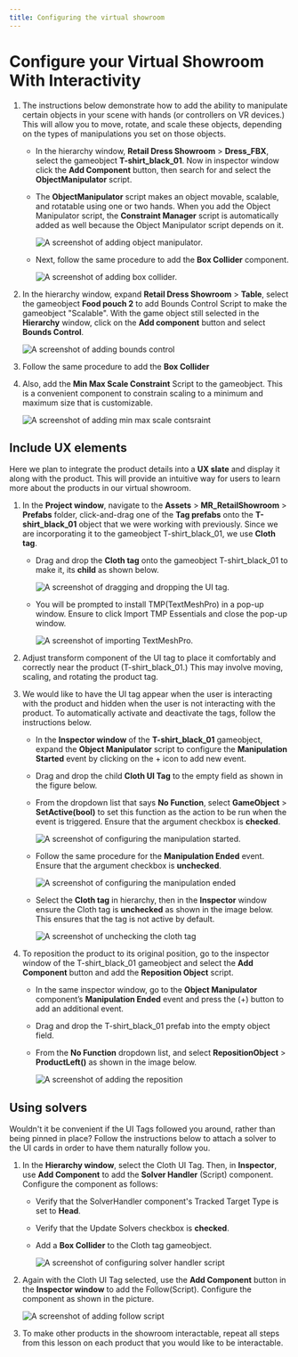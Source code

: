 ```yaml
---
title: Configuring the virtual showroom
---
```


# Configure your Virtual Showroom With Interactivity

1. The instructions below demonstrate how to add the ability to manipulate certain objects in your scene with hands (or controllers on VR devices.) This will allow you to move, rotate, and scale these objects, depending on the types of manipulations you set on those objects.

    - In the hierarchy window, **Retail Dress Showroom** > **Dress_FBX**, select the gameobject **T-shirt_black_01**. Now in inspector window click the **Add Component** button, then search for and select the **ObjectManipulator** script.

    - The **ObjectManipulator** script makes an object movable, scalable, and rotatable using one or two hands. When you add the Object Manipulator script, the **Constraint Manager** script is automatically added as well because the Object Manipulator script depends on it.

        ![A screenshot of adding object manipulator.](img/add-object-manupilator.png)

    - Next, follow the same procedure to add the **Box Collider** component.

        ![A screenshot of adding box collider.](img/add-box-collider.png)

2. In the hierarchy window, expand **Retail Dress Showroom** > **Table**, select the gameobject **Food pouch 2** to add Bounds Control Script to make the gameobject "Scalable". With the game object still selected in the **Hierarchy** window, click on the **Add component** button and select **Bounds Control**.

    ![A screenshot of adding bounds control](img/bounds-control.png)

3. Follow the same procedure to add the **Box Collider**

4. Also, add the **Min Max Scale Constraint** Script to the gameobject. This is a convenient component to constrain scaling to a minimum and maximum size that is customizable.

    ![A screenshot of adding min max scale contsraint](img/min-max-scale-contsraint.png)

## Include UX elements

Here we plan to integrate the product details into a **UX slate** and display it along with the product. This will provide an intuitive way for users to learn more about the products in our virtual showroom. 

1. In the **Project window**, navigate to the **Assets** > **MR_RetailShowroom** > **Prefabs** folder, click-and-drag one of the **Tag prefabs** onto the **T-shirt_black_01** object that we were working with previously. Since we are incorporating it to the gameobject T-shirt_black_01, we use **Cloth tag**.

    - Drag and drop the **Cloth tag** onto the gameobject T-shirt_black_01 to make it, its **child** as shown below.

        ![A screenshot of dragging and dropping the UI tag.](img/add-cloth-tag.png)

    - You will be prompted to install TMP(TextMeshPro) in a pop-up window. Ensure to click Import TMP Essentials and close the pop-up window.

        ![A screenshot of importing TextMeshPro.](img/import-tmp.png)

2. Adjust transform component of the UI tag to place it comfortably and correctly near the product (T-shirt_black_01.) This may involve moving, scaling, and rotating the product tag.

3. We would like to have the UI tag appear when the user is interacting with the product and hidden when the user is not interacting with the product. To automatically activate and deactivate the tags, follow the instructions below.  

    - In the **Inspector window** of the **T-shirt_black_01** gameobject, expand the **Object Manipulator** script to configure the **Manipulation Started** event by clicking on the + icon to add new event.

    - Drag and drop the child **Cloth UI Tag** to the empty field as shown in the figure below.

    - From the dropdown list that says **No Function**, select **GameObject** > **SetActive(bool)** to set this function as the action to be run when the event is triggered. Ensure that the argument checkbox is **checked**.

        ![A screenshot of configuring the manipulation started.](img/manupilation-started.png)

    - Follow the same procedure for the **Manipulation Ended** event. Ensure that the argument checkbox is **unchecked**.

        ![A screenshot of configuring the manipulation ended](img/manupilation-ended.png)

     -  Select the **Cloth tag** in hierarchy, then in the **Inspector** window ensure the Cloth tag is **unchecked** as shown in the image below. This ensures that the tag is not active by default.

        ![A screenshot of unchecking the cloth tag](img/uncheck-cloth-tag.png)

4. To reposition the product to its original position, go to the inspector window of the T-shirt_black_01 gameobject and select the **Add Component** button and add the **Reposition Object** script.  

    - In the same inspector window, go to the **Object Manipulator** component’s **Manipulation Ended** event and press the (+) button to add an additional event.  

    - Drag and drop the T-shirt_black_01 prefab into the empty object field.

    - From the **No Function** dropdown list, and select **RepositionObject** > **ProductLeft()** as shown in the image below.

        ![A screenshot of adding the reposition](img/add-reposition.png)

## Using solvers

Wouldn't it be convenient if the UI Tags followed you around, rather than being pinned in place? Follow the instructions below to attach a solver to the UI cards in order to have them naturally follow you.  

1. In the **Hierarchy window**, select the Cloth UI Tag. Then, in **Inspector**, use **Add Component** to add the **Solver Handler** (Script) component. Configure the component as follows:

    - Verify that the SolverHandler component's Tracked Target Type is set to **Head**.

    - Verify that the Update Solvers checkbox is **checked**.

    - Add a **Box Collider** to the Cloth tag gameobject.

        ![A screenshot of configuring solver handler script](img/add-solver.png)

2. Again with the Cloth UI Tag selected, use the **Add Component** button in the **Inspector window** to add the Follow(Script). Configure the component as shown in the picture.

    ![A screenshot of adding follow script](img/add-follow.png)

3. To make other products in the showroom interactable, repeat all steps from this lesson on each product that you would like to be interactable.
